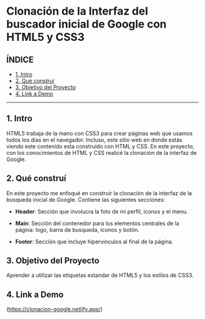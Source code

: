 # Clonación de la Interfaz del buscador inicial de Google con HTML5 y CSS3

## **ÍNDICE**

* [1. Intro](#)
* [2. Qué construí](#)
* [3. Objetivo del Proyecto](#)
* [4. Link a Demo](#)

****
## 1. Intro

HTML5 trabaja de la mano con CSS3 para crear páginas web que usamos todos los dias en el navegador. Incluso, este sitio web en donde estás viendo este contenido esta construido con HTML y CSS. En este proyecto, con los conocimientos de HTML y CSS realicé la clonación de la interfaz de Google.

## 2. Qué construí

En este proyecto me enfoqué en construir la clonación de la interfaz de la busqueda inicial de Google. Contiene las siguientes secciones:

* **Header**: Sección que involucra la foto de mi perfil, iconos y el menu.

* **Main**: Sección del contenedor para los elementos centrales de la página: logo, barra de busqueda, iconos y botón.

* **Footer**: Sección que incluye hipervinculos al final de la página.

## 3. Objetivo del Proyecto

Aprender a utilizar las etiquetas estandar de HTML5 y los estilos de CSS3.

## 4. Link a Demo

(https://clonacion-google.netlify.app/)

